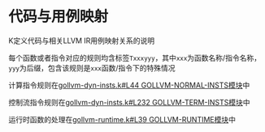 # 代码与用例映射

K定义代码与相关LLVM IR用例映射关系的说明

每个函数或者指令对应的规则均含标签`Txxxyyy`，其中`xxx`为函数名称/指令名称，`yyy`为后缀，包含该规则是`xxx`函数/指令下的特殊情况

计算指令规则在[gollvm-dyn-insts.k#L44 GOLLVM-NORMAL-INSTS模块](../src/gollvm-dyn-insts.k#L44)中

控制流指令规则在[gollvm-dyn-insts.k#L232 GOLLVM-TERM-INSTS模块](../src/gollvm-dyn-insts.k#L232)中

运行时函数的处理在[gollvm-runtime.k#L39 GOLLVM-RUNTIME模块](../src/gollvm-runtime.k#L39)中

